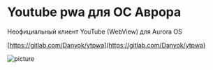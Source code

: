 Youtube pwa для ОС Аврора
===================

Неофициальный клиент YouTube (WebView) для Aurora OS

[https://gitlab.com/Danyok/ytpwa](https://gitlab.com/Danyok/ytpwa)

![picture](../data/com.gitlab.danyok.ytpwa.png)